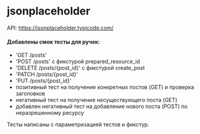 # jsonplaceholder
API: https://jsonplaceholder.typicode.com/

#### Добавлены смок тесты для ручек:
- 'GET /posts'
- 'POST /posts' с фикстурой prepared_resource_id
- 'DELETE /posts/{post_id}' с фикстурой create_post
- 'PATCH /posts/{post_id}'
- 'PUT /posts/{post_id}'
- позитивный тест на получение конкретных постов (GET) и проверка заголовков
- негативный тест на получение несуществующего поста (GET)
- добавлен негативный тест на добавление нового поста (POST) по неразрешенному ресурсу

Тесты написаны с параметризацией тестов и фикстур.
